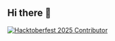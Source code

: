 ## Hi there 👋

[![Hacktoberfest 2025 Contributor](https://badges.layer5.io/assets/badges/hacktoberfest-contributor-2025/hacktoberfest25-badge.png)](https://cloud.layer5.io/user/2fd9ee11-68ba-4d8d-9242-db2c03c751d4?tab=badges&badge=hacktoberfest25)
<!--
**kirti763/kirti763** is a ✨ _special_ ✨ repository because its `README.md` (this file) appears on your GitHub profile.

Here are some ideas to get you started:

- 🔭 I’m currently working on ...
- 🌱 I’m currently learning ...
- 👯 I’m looking to collaborate on ...
- 🤔 I’m looking for help with ...
- 💬 Ask me about ...
- 📫 How to reach me: ...
- 😄 Pronouns: ...
- ⚡ Fun fact: ...
-->
